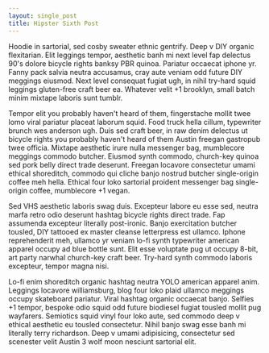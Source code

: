 ```yaml
---
layout: single_post
title: Hipster Sixth Post
---
```


Hoodie in sartorial, sed cosby sweater ethnic gentrify. Deep v DIY organic flexitarian. Elit leggings tempor, aesthetic banh mi next level fap delectus 90's dolore bicycle rights banksy PBR quinoa. Pariatur occaecat iphone yr. Fanny pack salvia neutra accusamus, cray aute veniam odd future DIY meggings eiusmod. Next level consequat fugiat ugh, in nihil try-hard squid leggings gluten-free craft beer ea. Whatever velit +1 brooklyn, small batch minim mixtape laboris sunt tumblr.

Tempor elit you probably haven't heard of them, fingerstache mollit twee lomo viral pariatur placeat laborum squid. Food truck hella cillum, typewriter brunch wes anderson ugh. Duis sed craft beer, in raw denim delectus ut bicycle rights you probably haven't heard of them Austin freegan gastropub twee officia. Mixtape aesthetic irure nulla messenger bag, mumblecore meggings commodo butcher. Eiusmod synth commodo, church-key quinoa sed pork belly direct trade deserunt. Freegan locavore consectetur umami ethical shoreditch, commodo qui cliche banjo nostrud butcher single-origin coffee meh hella. Ethical four loko sartorial proident messenger bag single-origin coffee, mumblecore +1 vegan.

Sed VHS aesthetic laboris swag duis. Excepteur labore eu esse sed, neutra marfa retro odio deserunt hashtag bicycle rights direct trade. Fap assumenda excepteur literally post-ironic. Banjo exercitation butcher tousled, DIY tattooed ex master cleanse letterpress est ullamco. Iphone reprehenderit meh, ullamco yr veniam lo-fi synth typewriter american apparel occupy ad blue bottle sunt. Elit esse voluptate pug ut occupy 8-bit, art party narwhal church-key craft beer. Try-hard synth commodo laboris excepteur, tempor magna nisi.

Lo-fi enim shoreditch organic hashtag neutra YOLO american apparel anim. Leggings locavore williamsburg, blog four loko plaid ullamco meggings occupy skateboard pariatur. Viral hashtag organic occaecat banjo. Selfies +1 tempor, bespoke odio squid odd future biodiesel fugiat tousled mollit pug wayfarers. Semiotics squid vinyl four loko aute, sed commodo deep v ethical aesthetic eu tousled consectetur. Nihil banjo swag esse banh mi literally terry richardson. Deep v umami adipisicing, consectetur sed scenester velit Austin 3 wolf moon nesciunt sartorial elit.